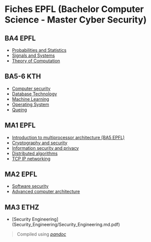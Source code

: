 # Fiches EPFL (Bachelor Computer Science - Master Cyber Security)

## BA4 EPFL

* [Probabilities and Statistics](Probalities_and_Statistics/Probalities_and_Statistics.pdf)
* [Signals and Systems](Signals_and_Systems/Signals_and_Systems.pdf)
* [Theory of Computation](Theory_of_Computation/Theory_of_Computation.pdf)

## BA5-6 KTH

* [Computer security](Computer_security/Computer_security.pdf)
* [Database Technology](Database_Technology/Database_Technology.pdf)
* [Machine Learning](Machine_Learning/Machine_Learning.pdf)
* [Operating System](Operating_System/Operating_System.pdf)
* [Queing](Queing/Queing.pdf)

## MA1 EPFL

* [Introduction to multiprocessor architecture (BA5 EPFL)](Introduction_to_multiprocessor_architecture/Introduction_to_multiprocessor_architecture.pdf)
* [Cryptography and security](Cryptography_and_security/Cryptography_and_security.pdf)
* [Information security and privacy](Information_security_and_privacy/Information_security_and_privacy.pdf)
* [Distributed algorithms](Distributed_algorithms/Distributed_algorithms.pdf)
* [TCP IP networking](TCP_IP_networking/TCP_IP_networking.md)

## MA2 EPFL

* [Software security](Software_security/Software_security.pdf)
* [Advanced computer architecture](Advanced_computer_architecture/Advanced_computer_architecture.pdf)

## MA3 ETHZ

* [Security Engineering] (Security_Engineering/Security_Engineering.md.pdf)

> Compiled using [*pandoc*](https://pandoc.org/)  

